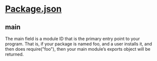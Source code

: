 # [Package.json](https://docs.npmjs.com/files/package.json)

## main

The main field is a module ID that is the primary entry point to your program. That is, if your package is named foo, and a user installs it, and then does require("foo"), then your main module’s exports object will be returned.
